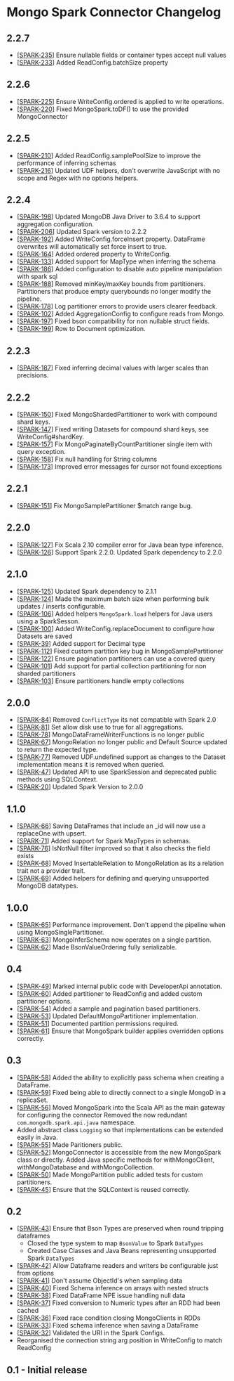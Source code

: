 # Mongo Spark Connector Changelog

## 2.2.7
  * [[SPARK-235](https://jira.mongodb.org/browse/SPARK-235)] Ensure nullable fields or container types accept null values
  * [[SPARK-233](https://jira.mongodb.org/browse/SPARK-233)] Added ReadConfig.batchSize property

## 2.2.6
  * [[SPARK-225](https://jira.mongodb.org/browse/SPARK-225)] Ensure WriteConfig.ordered is applied to write operations.
  * [[SPARK-220](https://jira.mongodb.org/browse/SPARK-220)] Fixed MongoSpark.toDF() to use the provided MongoConnector

## 2.2.5
  * [[SPARK-210](https://jira.mongodb.org/browse/SPARK-210)] Added ReadConfig.samplePoolSize to improve the performance of inferring schemas
  * [[SPARK-216](https://jira.mongodb.org/browse/SPARK-216)] Updated UDF helpers, don't overwrite JavaScript with no scope and Regex with no options helpers.

## 2.2.4
  * [[SPARK-198](https://jira.mongodb.org/browse/SPARK-198)] Updated MongoDB Java Driver to 3.6.4 to support aggregation configuration.
  * [[SPARK-206](https://jira.mongodb.org/browse/SPARK-206)] Updated Spark version to 2.2.2
  * [[SPARK-192](https://jira.mongodb.org/browse/SPARK-192)] Added WriteConfig.forceInsert property.
    DataFrame overwrites will automatically set force insert to true.
  * [[SPARK-164](https://jira.mongodb.org/browse/SPARK-164)] Added ordered property to WriteConfig.
  * [[SPARK-133](https://jira.mongodb.org/browse/SPARK-133)] Added support for MapType when inferring the schema
  * [[SPARK-186](https://jira.mongodb.org/browse/SPARK-186)] Added configuration to disable auto pipeline manipulation with spark sql
  * [[SPARK-188](https://jira.mongodb.org/browse/SPARK-188)] Removed minKey/maxKey bounds from partitioners.
    Partitioners that produce empty querybounds no longer modify the pipeline.
  * [[SPARK-178](https://jira.mongodb.org/browse/SPARK-178)] Log partitioner errors to provide users clearer feedback.
  * [[SPARK-102](https://jira.mongodb.org/browse/SPARK-102)] Added AggregationConfig to configure reads from Mongo.
  * [[SPARK-197](https://jira.mongodb.org/browse/SPARK-197)] Fixed bson compatibility for non nullable struct fields.
  * [[SPARK-199](https://jira.mongodb.org/browse/SPARK-199)] Row to Document optimization.

## 2.2.3
  * [[SPARK-187](https://jira.mongodb.org/browse/SPARK-187)] Fixed inferring decimal values with larger scales than precisions.

## 2.2.2
  * [[SPARK-150](https://jira.mongodb.org/browse/SPARK-150)] Fixed MongoShardedPartitioner to work with compound shard keys.
  * [[SPARK-147](https://jira.mongodb.org/browse/SPARK-147)] Fixed writing Datasets for compound shard keys, see WriteConfig#shardKey.
  * [[SPARK-157](https://jira.mongodb.org/browse/SPARK-157)] Fix MongoPaginateByCountPartitioner single item with query exception.
  * [[SPARK-158](https://jira.mongodb.org/browse/SPARK-158)] Fix null handling for String columns
  * [[SPARK-173](https://jira.mongodb.org/browse/SPARK-173)] Improved error messages for cursor not found exceptions

## 2.2.1
  * [[SPARK-151](https://jira.mongodb.org/browse/SPARK-151)] Fix MongoSamplePartitioner $match range bug.

## 2.2.0
  * [[SPARK-127](https://jira.mongodb.org/browse/SPARK-127)] Fix Scala 2.10 compiler error for Java bean type inference.
  * [[SPARK-126](https://jira.mongodb.org/browse/SPARK-126)] Support Spark 2.2.0. Updated Spark dependency to 2.2.0

## 2.1.0
  * [[SPARK-125](https://jira.mongodb.org/browse/SPARK-125)] Updated Spark dependency to 2.1.1
  * [[SPARK-124](https://jira.mongodb.org/browse/SPARK-124)] Made the maximum batch size when performing bulk updates / inserts configurable.
  * [[SPARK-106](https://jira.mongodb.org/browse/SPARK-106)] Added helpers `MongoSpark.load` helpers for Java users using a SparkSesson.
  * [[SPARK-100](https://jira.mongodb.org/browse/SPARK-100)] Added WriteConfig.replaceDocument to configure how Datasets are saved
  * [[SPARK-39](https://jira.mongodb.org/browse/SPARK-39)] Added support for Decimal type
  * [[SPARK-112](https://jira.mongodb.org/browse/SPARK-112)] Fixed custom partition key bug in MongoSamplePartitioner
  * [[SPARK-122](https://jira.mongodb.org/browse/SPARK-122)] Ensure pagination partitioners can use a covered query
  * [[SPARK-101](https://jira.mongodb.org/browse/SPARK-101)] Add support for partial collection partitioning for non sharded partitioners
  * [[SPARK-103](https://jira.mongodb.org/browse/SPARK-103)] Ensure partitioners handle empty collections

## 2.0.0
  * [[SPARK-84](https://jira.mongodb.org/browse/SPARK-84)] Removed `ConflictType` its not compatible with Spark 2.0
  * [[SPARK-81](https://jira.mongodb.org/browse/SPARK-81)] Set allow disk use to true for all aggregations.
  * [[SPARK-78](https://jira.mongodb.org/browse/SPARK-78)] MongoDataFrameWriterFunctions is no longer public
  * [[SPARK-67](https://jira.mongodb.org/browse/SPARK-67)] MongoRelation no longer public and Default Source updated to return the expected type.
  * [[SPARK-77](https://jira.mongodb.org/browse/SPARK-77)] Removed UDF.undefined support as changes to the Dataset implementation means it is removed when queried.
  * [[SPARK-47](https://jira.mongodb.org/browse/SPARK-47)] Updated API to use SparkSession and deprecated public methods using SQLContext.
  * [[SPARK-20](https://jira.mongodb.org/browse/SPARK-20)] Updated Spark Version to 2.0.0

## 1.1.0
  * [[SPARK-66](https://jira.mongodb.org/browse/SPARK-66)] Saving DataFrames that include an _id will now use a replaceOne with upsert.
  * [[SPARK-71](https://jira.mongodb.org/browse/SPARK-71)] Added support for Spark MapTypes in schemas.
  * [[SPARK-76](https://jira.mongodb.org/browse/SPARK-76)] IsNotNull filter improved so that it also checks the field exists
  * [[SPARK-68](https://jira.mongodb.org/browse/SPARK-68)] Moved InsertableRelation to MongoRelation as its a relation trait not a provider trait.
  * [[SPARK-69](https://jira.mongodb.org/browse/SPARK-69)] Added helpers for defining and querying unsupported MongoDB datatypes.

## 1.0.0
  * [[SPARK-65](https://jira.mongodb.org/browse/SPARK-65)] Performance improvement. Don't append the pipeline when using MongoSinglePartitioner.
  * [[SPARK-63](https://jira.mongodb.org/browse/SPARK-63)] MongoInferSchema now operates on a single partition.
  * [[SPARK-62](https://jira.mongodb.org/browse/SPARK-62)] Made BsonValueOrdering fully serializable.

## 0.4
  * [[SPARK-49](https://jira.mongodb.org/browse/SPARK-49)] Marked internal public code with DeveloperApi annotation.
  * [[SPARK-60](https://jira.mongodb.org/browse/SPARK-60)] Added partitioner to ReadConfig and added custom partitioner options.
  * [[SPARK-54](https://jira.mongodb.org/browse/SPARK-54)] Added a sample and pagination based partitioners.
  * [[SPARK-53](https://jira.mongodb.org/browse/SPARK-53)] Updated DefaultMongoPartitioner implementation.
  * [[SPARK-51](https://jira.mongodb.org/browse/SPARK-51)] Documented partition permissions required.
  * [[SPARK-61](https://jira.mongodb.org/browse/SPARK-61)] Ensure that MongoSpark builder applies overridden options correctly.

## 0.3
  * [[SPARK-58](https://jira.mongodb.org/browse/SPARK-58)] Added the ability to explicitly pass schema when creating a DataFrame.
  * [[SPARK-59](https://jira.mongodb.org/browse/SPARK-59)] Fixed being able to directly connect to a single MongoD in a replicaSet.
  * [[SPARK-56](https://jira.mongodb.org/browse/SPARK-56)] Moved MongoSpark into the Scala API as the main gateway for configuring the connector
    Removed the now redundant `com.mongodb.spark.api.java` namespace.
  * Added abstract class `Logging` so that implementations can be extended easily in Java.
  * [[SPARK-55](https://jira.mongodb.org/browse/SPARK-55)] Made Paritioners public.
  * [[SPARK-52](https://jira.mongodb.org/browse/SPARK-52)] MongoConnector is accessible from the new MongoSpark class or directly.
         Added Java specific methods for withMongoClient, withMongoDatabase and withMongoCollection.
  * [[SPARK-50](https://jira.mongodb.org/browse/SPARK-50)] Made MongoPartition public added tests for custom partitioners.
  * [[SPARK-45](https://jira.mongodb.org/browse/SPARK-45)] Ensure that the SQLContext is reused correctly.

## 0.2
  * [[SPARK-43](https://jira.mongodb.org/browse/SPARK-43)] Ensure that Bson Types are preserved when round tripping dataframes
    * Closed the type system to map `BsonValue` to Spark `DataTypes`
    * Created Case Classes and Java Beans representing unsupported Spark `DataTypes`
  * [[SPARK-42](https://jira.mongodb.org/browse/SPARK-42)] Allow Dataframe readers and writers be configurable just from options
  * [[SPARK-41](https://jira.mongodb.org/browse/SPARK-41)] Don't assume ObjectId's when sampling data
  * [[SPARK-40](https://jira.mongodb.org/browse/SPARK-40)] Fixed Schema inference on arrays with nested structs
  * [[SPARK-38](https://jira.mongodb.org/browse/SPARK-38)] Fixed DataFrame NPE issue handling null data
  * [[SPARK-37](https://jira.mongodb.org/browse/SPARK-37)] Fixed conversion to Numeric types after an RDD had been cached
  * [[SPARK-36](https://jira.mongodb.org/browse/SPARK-36)] Fixed race condition closing MongoClients in RDDs
  * [[SPARK-33](https://jira.mongodb.org/browse/SPARK-33)] Fixed schema inference when saving a DataFrame
  * [[SPARK-32](https://jira.mongodb.org/browse/SPARK-32)] Validated the URI in the Spark Configs.
  * Reorganised the connection string arg position in WriteConfig to match ReadConfig

## 0.1 - Initial release
